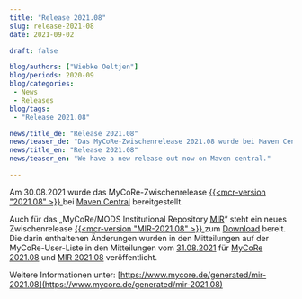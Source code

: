 ```yaml
---
title: "Release 2021.08"
slug: release-2021-08
date: 2021-09-02

draft: false

blog/authors: ["Wiebke Oeltjen"]
blog/periods: 2020-09
blog/categories:
 - News
 - Releases
blog/tags:
 - "Release 2021.08"

news/title_de: "Release 2021.08"
news/teaser_de: "Das MyCoRe-Zwischenrelease 2021.08 wurde bei Maven Central bereitgestellt."
news/title_en: "Release 2021.08"
news/teaser_en: "We have a new release out now on Maven central."

---
```


Am 30.08.2021 wurde das MyCoRe-Zwischenrelease [ {{<mcr-version "2021.08" >}} ](https://mvnrepository.com/artifact/org.mycore/mycore-base/2021.08) bei [Maven Central](https://mvnrepository.com/artifact/org.mycore/mycore-base/2021.08) bereitgestellt. 

Auch für das „MyCoRe/MODS Institutional Repository [MIR](http://www.mycore.de/mir)“ steht ein neues Zwischenrelease [ {{<mcr-version "MIR-2021.08" >}} ](https://www.mycore.de/generated/mir-2021.08) zum [Download](https://www.mycore.de/generated/mir-2021.08/download.html) bereit.  
Die darin enthaltenen Änderungen wurden in den Mitteilungen auf der MyCoRe-User-Liste in den Mitteilungen vom [31.08.2021](https://www.listserv.dfn.de/sympa/arc/mycore-user/) für [MyCoRe 2021.08](https://www.listserv.dfn.de/sympa/arc/mycore-user/2021-08/msg00010.html) und [MIR 2021.08](https://www.listserv.dfn.de/sympa/arc/mycore-user/2021-08/msg00011.html) veröffentlicht.  

Weitere Informationen unter: [https://www.mycore.de/generated/mir-2021.08](https://www.mycore.de/generated/mir-2021.08)


